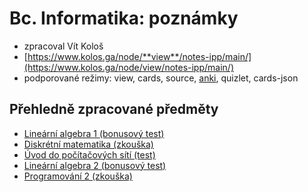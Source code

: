 # Bc. Informatika: poznámky

- zpracoval Vít Kološ
- [https://www.kolos.ga/node/**view**/notes-ipp/main/](https://www.kolos.ga/node/view/notes-ipp/main/)
- podporované režimy: view, cards, source, [anki](https://ankiweb.net/shared/info/1087328706), quizlet, cards-json

## Přehledně zpracované předměty

- [Lineární algebra 1 (bonusový test)](semestr1/linearni-algebra1/bonusovy-test.md)
- [Diskrétní matematika (zkouška)](semestr1/diskretni-matematika/zkouska.md)
- [Úvod do počítačových sítí (test)](semestr1/uvod-do-pocitacovych-siti/test.md)
- [Lineární algebra 2 (bonusový test)](semestr2/linearni-algebra2/bonusovy-test.md)
- [Programování 2 (zkouška)](semestr2/programovani2/zkouska.md)
